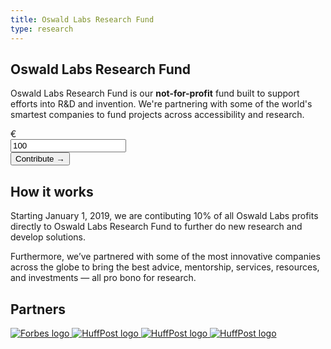 ```yaml
---
title: Oswald Labs Research Fund
type: research
---
```


<section class="hero">
    <div class="container">
        <div class="row text-center justify-content-center">
            <div class="col-md-6">
				<h1>Oswald Labs Research Fund</h1>
				<p class="intro-para">Oswald Labs Research Fund is our <strong>not-for-profit</strong> fund built to support efforts into R&amp;D and invention. We're partnering with some of the world's smartest companies to fund projects across accessibility and research.</p>
                <form class="ml-auto mr-auto col-8 contribute-form">
                    <div class="input-group input-group-lg">
                        <div class="input-group-prepend">
                            <span class="input-group-text">€</span>
                        </div>
                        <input type="text" class="form-control text-center contribute-amount" placeholder="Amount" aria-describedby="contributeAddon" value="100">
                        <div class="input-group-append">
                            <button class="btn btn-primary" type="submit" id="contributeAddon">Contribute &rarr;</button>
                        </div>
                    </div>
                </form>
			</div>
        </div>
    </div>
</section>
<section>
    <div class="container">
        <div class="row">
            <div class="col-md-6 mb-5">
                <h2 class="subheading-3">How it works</h2>
                <p>Starting January 1, 2019, we are contibuting 10% of all Oswald Labs profits directly to Oswald Labs Research Fund to further do new research and develop solutions.</p>
                <p>Furthermore, we’ve partnered with some of the most innovative companies across the globe to bring the best advice, mentorship, services, resources, and investments — all pro bono for research.</p>
            </div>
        </div>
    </div>
	<h2 class="sr-only">Partners</h2>
	<div class="container d-flex align-items-center justify-content-between">
		<a href="/press/forbes/" class="press-item" title="Forbes">
			<img alt="Forbes logo" src="/images/logos/aws-activate.png" style="">
		</a>
		<a href="/press/huffpost" class="press-item" title="HuffPost">
			<img alt="HuffPost logo" src="/images/logos/eyefocus.png" style="">
		</a>
		<a href="/press/huffpost" class="press-item" title="HuffPost">
			<img alt="HuffPost logo" src="/images/logos/industry-development-network.png" style="">
		</a>
		<a href="/press/huffpost" class="press-item" title="HuffPost">
			<img alt="HuffPost logo" src="/images/logos/mcdc.png" style="">
		</a>
	</div>
</section>